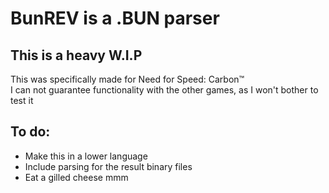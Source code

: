 # BunREV is a .BUN parser
**This is a heavy W.I.P**
----------------------------------
This was specifically made for Need for Speed: Carbon™\
I can not guarantee functionality with the other games, as I won't bother to test it

## To do:
- Make this in a lower language
- Include parsing for the result binary files
- Eat a gilled cheese mmm
